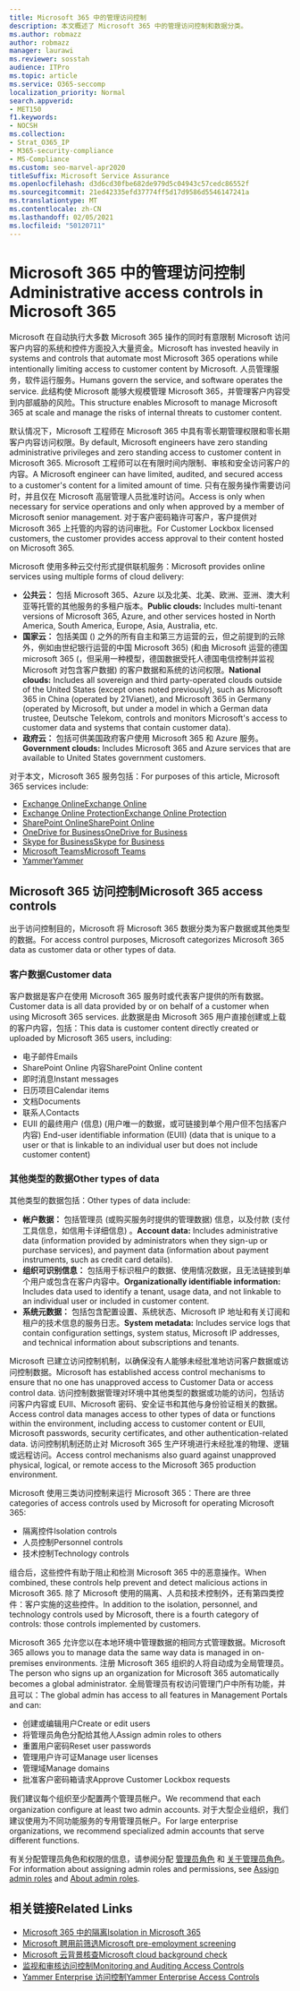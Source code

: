 ```yaml
---
title: Microsoft 365 中的管理访问控制
description: 本文概述了 Microsoft 365 中的管理访问控制和数据分类。
ms.author: robmazz
author: robmazz
manager: laurawi
ms.reviewer: sosstah
audience: ITPro
ms.topic: article
ms.service: O365-seccomp
localization_priority: Normal
search.appverid:
- MET150
f1.keywords:
- NOCSH
ms.collection:
- Strat_O365_IP
- M365-security-compliance
- MS-Compliance
ms.custom: seo-marvel-apr2020
titleSuffix: Microsoft Service Assurance
ms.openlocfilehash: d3d6cd30fbe682de979d5c04943c57cedc86552f
ms.sourcegitcommit: 21ed42335efd37774ff5d17d9586d5546147241a
ms.translationtype: MT
ms.contentlocale: zh-CN
ms.lasthandoff: 02/05/2021
ms.locfileid: "50120711"
---
```

# <a name="administrative-access-controls-in-microsoft-365"></a><span data-ttu-id="fecb7-103">Microsoft 365 中的管理访问控制</span><span class="sxs-lookup"><span data-stu-id="fecb7-103">Administrative access controls in Microsoft 365</span></span> 

<span data-ttu-id="fecb7-104">Microsoft 在自动执行大多数 Microsoft 365 操作的同时有意限制 Microsoft 访问客户内容的系统和控件方面投入大量资金。</span><span class="sxs-lookup"><span data-stu-id="fecb7-104">Microsoft has invested heavily in systems and controls that automate most Microsoft 365 operations while intentionally limiting access to customer content by Microsoft.</span></span> <span data-ttu-id="fecb7-105">人员管理服务，软件运行服务。</span><span class="sxs-lookup"><span data-stu-id="fecb7-105">Humans govern the service, and software operates the service.</span></span> <span data-ttu-id="fecb7-106">此结构使 Microsoft 能够大规模管理 Microsoft 365，并管理客户内容受到内部威胁的风险。</span><span class="sxs-lookup"><span data-stu-id="fecb7-106">This structure enables Microsoft to manage Microsoft 365 at scale and manage the risks of internal threats to customer content.</span></span>

<span data-ttu-id="fecb7-107">默认情况下，Microsoft 工程师在 Microsoft 365 中具有零长期管理权限和零长期客户内容访问权限。</span><span class="sxs-lookup"><span data-stu-id="fecb7-107">By default, Microsoft engineers have zero standing administrative privileges and zero standing access to customer content in Microsoft 365.</span></span> <span data-ttu-id="fecb7-108">Microsoft 工程师可以在有限时间内限制、审核和安全访问客户的内容。</span><span class="sxs-lookup"><span data-stu-id="fecb7-108">A Microsoft engineer can have limited, audited, and secured access to a customer's content for a limited amount of time.</span></span> <span data-ttu-id="fecb7-109">只有在服务操作需要访问时，并且仅在 Microsoft 高层管理人员批准时访问。</span><span class="sxs-lookup"><span data-stu-id="fecb7-109">Access is only when necessary for service operations and only when approved by a member of Microsoft senior management.</span></span> <span data-ttu-id="fecb7-110">对于客户密码箱许可客户，客户提供对 Microsoft 365 上托管的内容的访问审批。</span><span class="sxs-lookup"><span data-stu-id="fecb7-110">For Customer Lockbox licensed customers, the customer provides access approval to their content hosted on Microsoft 365.</span></span>

<span data-ttu-id="fecb7-111">Microsoft 使用多种云交付形式提供联机服务：</span><span class="sxs-lookup"><span data-stu-id="fecb7-111">Microsoft provides online services using multiple forms of cloud delivery:</span></span>

- <span data-ttu-id="fecb7-112">**公共云：** 包括 Microsoft 365、Azure 以及北美、北美、欧洲、亚洲、澳大利亚等托管的其他服务的多租户版本。</span><span class="sxs-lookup"><span data-stu-id="fecb7-112">**Public clouds:** Includes multi-tenant versions of Microsoft 365, Azure, and other services hosted in North America, South America, Europe, Asia, Australia, etc.</span></span>
- <span data-ttu-id="fecb7-113">**国家云：** 包括美国 () 之外的所有自主和第三方运营的云，但之前提到的云除外，例如由世纪银行运营的中国 Microsoft 365)  (和由 Microsoft 运营的德国 microsoft 365 (，但采用一种模型，德国数据受托人德国电信控制并监视 Microsoft 对包含客户数据) 的客户数据和系统的访问权限。</span><span class="sxs-lookup"><span data-stu-id="fecb7-113">**National clouds:** Includes all sovereign and third party-operated clouds outside of the United States (except ones noted previously), such as Microsoft 365 in China (operated by 21Vianet), and Microsoft 365 in Germany (operated by Microsoft, but under a model in which a German data trustee, Deutsche Telekom, controls and monitors Microsoft's access to customer data and systems that contain customer data).</span></span>
- <span data-ttu-id="fecb7-114">**政府云：** 包括可供美国政府客户使用 Microsoft 365 和 Azure 服务。</span><span class="sxs-lookup"><span data-stu-id="fecb7-114">**Government clouds:** Includes Microsoft 365 and Azure services that are available to United States government customers.</span></span>

<span data-ttu-id="fecb7-115">对于本文，Microsoft 365 服务包括：</span><span class="sxs-lookup"><span data-stu-id="fecb7-115">For purposes of this article, Microsoft 365 services include:</span></span>

- [<span data-ttu-id="fecb7-116">Exchange Online</span><span class="sxs-lookup"><span data-stu-id="fecb7-116">Exchange Online</span></span>](/Exchange/exchange-online)
- [<span data-ttu-id="fecb7-117">Exchange Online Protection</span><span class="sxs-lookup"><span data-stu-id="fecb7-117">Exchange Online Protection</span></span>](/Office365/SecurityCompliance/eop/exchange-online-protection-overview)
- [<span data-ttu-id="fecb7-118">SharePoint Online</span><span class="sxs-lookup"><span data-stu-id="fecb7-118">SharePoint Online</span></span>](/sharepoint/sharepoint-online)
- [<span data-ttu-id="fecb7-119">OneDrive for Business</span><span class="sxs-lookup"><span data-stu-id="fecb7-119">OneDrive for Business</span></span>](/OneDrive/onedrive)
- [<span data-ttu-id="fecb7-120">Skype for Business</span><span class="sxs-lookup"><span data-stu-id="fecb7-120">Skype for Business</span></span>](/SkypeForBusiness/skype-for-business-online)
- [<span data-ttu-id="fecb7-121">Microsoft Teams</span><span class="sxs-lookup"><span data-stu-id="fecb7-121">Microsoft Teams</span></span>](/MicrosoftTeams/Teams-overview)
- [<span data-ttu-id="fecb7-122">Yammer</span><span class="sxs-lookup"><span data-stu-id="fecb7-122">Yammer</span></span>](/yammer/yammer-landing-page)

## <a name="microsoft-365-access-controls"></a><span data-ttu-id="fecb7-123">Microsoft 365 访问控制</span><span class="sxs-lookup"><span data-stu-id="fecb7-123">Microsoft 365 access controls</span></span>

<span data-ttu-id="fecb7-124">出于访问控制目的，Microsoft 将 Microsoft 365 数据分类为客户数据或其他类型的数据。</span><span class="sxs-lookup"><span data-stu-id="fecb7-124">For access control purposes, Microsoft categorizes Microsoft 365 data as customer data or other types of data.</span></span>

### <a name="customer-data"></a><span data-ttu-id="fecb7-125">客户数据</span><span class="sxs-lookup"><span data-stu-id="fecb7-125">Customer data</span></span>

<span data-ttu-id="fecb7-126">客户数据是客户在使用 Microsoft 365 服务时或代表客户提供的所有数据。</span><span class="sxs-lookup"><span data-stu-id="fecb7-126">Customer data is all data provided by or on behalf of a customer when using Microsoft 365 services.</span></span> <span data-ttu-id="fecb7-127">此数据是由 Microsoft 365 用户直接创建或上载的客户内容，包括：</span><span class="sxs-lookup"><span data-stu-id="fecb7-127">This data is customer content directly created or uploaded by Microsoft 365 users, including:</span></span>

- <span data-ttu-id="fecb7-128">电子邮件</span><span class="sxs-lookup"><span data-stu-id="fecb7-128">Emails</span></span>
- <span data-ttu-id="fecb7-129">SharePoint Online 内容</span><span class="sxs-lookup"><span data-stu-id="fecb7-129">SharePoint Online content</span></span>
- <span data-ttu-id="fecb7-130">即时消息</span><span class="sxs-lookup"><span data-stu-id="fecb7-130">Instant messages</span></span>
- <span data-ttu-id="fecb7-131">日历项目</span><span class="sxs-lookup"><span data-stu-id="fecb7-131">Calendar items</span></span>
- <span data-ttu-id="fecb7-132">文档</span><span class="sxs-lookup"><span data-stu-id="fecb7-132">Documents</span></span>
- <span data-ttu-id="fecb7-133">联系人</span><span class="sxs-lookup"><span data-stu-id="fecb7-133">Contacts</span></span>
- <span data-ttu-id="fecb7-134">EUII 的最终用户 (信息)  (用户唯一的数据，或可链接到单个用户但不包括客户内容) </span><span class="sxs-lookup"><span data-stu-id="fecb7-134">End-user identifiable information (EUII) (data that is unique to a user or that is linkable to an individual user but does not include customer content)</span></span>

### <a name="other-types-of-data"></a><span data-ttu-id="fecb7-135">其他类型的数据</span><span class="sxs-lookup"><span data-stu-id="fecb7-135">Other types of data</span></span>

<span data-ttu-id="fecb7-136">其他类型的数据包括：</span><span class="sxs-lookup"><span data-stu-id="fecb7-136">Other types of data include:</span></span>

- <span data-ttu-id="fecb7-137">**帐户数据：** 包括管理员 (或购买服务时提供的管理数据) 信息，以及付款 (支付工具信息，如信用卡详细信息) 。</span><span class="sxs-lookup"><span data-stu-id="fecb7-137">**Account data:** Includes administrative data (information provided by administrators when they sign-up or purchase services), and payment data (information about payment instruments, such as credit card details).</span></span>
- <span data-ttu-id="fecb7-138">**组织可识别信息：** 包括用于标识租户的数据、使用情况数据，且无法链接到单个用户或包含在客户内容中。</span><span class="sxs-lookup"><span data-stu-id="fecb7-138">**Organizationally identifiable information:** Includes data used to identify a tenant, usage data, and not linkable to an individual user or included in customer content.</span></span>
- <span data-ttu-id="fecb7-139">**系统元数据：** 包括包含配置设置、系统状态、Microsoft IP 地址和有关订阅和租户的技术信息的服务日志。</span><span class="sxs-lookup"><span data-stu-id="fecb7-139">**System metadata:** Includes service logs that contain configuration settings, system status, Microsoft IP addresses, and technical information about subscriptions and tenants.</span></span>

<span data-ttu-id="fecb7-140">Microsoft 已建立访问控制机制，以确保没有人能够未经批准地访问客户数据或访问控制数据。</span><span class="sxs-lookup"><span data-stu-id="fecb7-140">Microsoft has established access control mechanisms to ensure that no one has unapproved access to Customer Data or access control data.</span></span> <span data-ttu-id="fecb7-141">访问控制数据管理对环境中其他类型的数据或功能的访问，包括访问客户内容或 EUII、Microsoft 密码、安全证书和其他与身份验证相关的数据。</span><span class="sxs-lookup"><span data-stu-id="fecb7-141">Access control data manages access to other types of data or functions within the environment, including access to customer content or EUII, Microsoft passwords, security certificates, and other authentication-related data.</span></span> <span data-ttu-id="fecb7-142">访问控制机制还防止对 Microsoft 365 生产环境进行未经批准的物理、逻辑或远程访问。</span><span class="sxs-lookup"><span data-stu-id="fecb7-142">Access control mechanisms also guard against unapproved physical, logical, or remote access to the Microsoft 365 production environment.</span></span>

<span data-ttu-id="fecb7-143">Microsoft 使用三类访问控制来运行 Microsoft 365：</span><span class="sxs-lookup"><span data-stu-id="fecb7-143">There are three categories of access controls used by Microsoft for operating Microsoft 365:</span></span>

- <span data-ttu-id="fecb7-144">隔离控件</span><span class="sxs-lookup"><span data-stu-id="fecb7-144">Isolation controls</span></span>
- <span data-ttu-id="fecb7-145">人员控制</span><span class="sxs-lookup"><span data-stu-id="fecb7-145">Personnel controls</span></span>
- <span data-ttu-id="fecb7-146">技术控制</span><span class="sxs-lookup"><span data-stu-id="fecb7-146">Technology controls</span></span>

<span data-ttu-id="fecb7-147">组合后，这些控件有助于阻止和检测 Microsoft 365 中的恶意操作。</span><span class="sxs-lookup"><span data-stu-id="fecb7-147">When combined, these controls help prevent and detect malicious actions in Microsoft 365.</span></span> <span data-ttu-id="fecb7-148">除了 Microsoft 使用的隔离、人员和技术控制外，还有第四类控件：客户实施的这些控件。</span><span class="sxs-lookup"><span data-stu-id="fecb7-148">In addition to the isolation, personnel, and technology controls used by Microsoft, there is a fourth category of controls: those controls implemented by customers.</span></span>

<span data-ttu-id="fecb7-149">Microsoft 365 允许您以在本地环境中管理数据的相同方式管理数据。</span><span class="sxs-lookup"><span data-stu-id="fecb7-149">Microsoft 365 allows you to manage data the same way data is managed in on-premises environments.</span></span> <span data-ttu-id="fecb7-150">注册 Microsoft 365 组织的人将自动成为全局管理员。</span><span class="sxs-lookup"><span data-stu-id="fecb7-150">The person who signs up an organization for Microsoft 365 automatically becomes a global administrator.</span></span> <span data-ttu-id="fecb7-151">全局管理员有权访问管理门户中所有功能，并且可以：</span><span class="sxs-lookup"><span data-stu-id="fecb7-151">The global admin has access to all features in Management Portals and can:</span></span>

- <span data-ttu-id="fecb7-152">创建或编辑用户</span><span class="sxs-lookup"><span data-stu-id="fecb7-152">Create or edit users</span></span>
- <span data-ttu-id="fecb7-153">将管理员角色分配给其他人</span><span class="sxs-lookup"><span data-stu-id="fecb7-153">Assign admin roles to others</span></span>
- <span data-ttu-id="fecb7-154">重置用户密码</span><span class="sxs-lookup"><span data-stu-id="fecb7-154">Reset user passwords</span></span>
- <span data-ttu-id="fecb7-155">管理用户许可证</span><span class="sxs-lookup"><span data-stu-id="fecb7-155">Manage user licenses</span></span>
- <span data-ttu-id="fecb7-156">管理域</span><span class="sxs-lookup"><span data-stu-id="fecb7-156">Manage domains</span></span>
- <span data-ttu-id="fecb7-157">批准客户密码箱请求</span><span class="sxs-lookup"><span data-stu-id="fecb7-157">Approve Customer Lockbox requests</span></span>

<span data-ttu-id="fecb7-158">我们建议每个组织至少配置两个管理员帐户。</span><span class="sxs-lookup"><span data-stu-id="fecb7-158">We recommend that each organization configure at least two admin accounts.</span></span> <span data-ttu-id="fecb7-159">对于大型企业组织，我们建议使用为不同功能服务的专用管理员帐户。</span><span class="sxs-lookup"><span data-stu-id="fecb7-159">For large enterprise organizations, we recommend specialized admin accounts that serve different functions.</span></span>

<span data-ttu-id="fecb7-160">有关分配管理员角色和权限的信息，请参阅分配 [管理员角色](/microsoft-365/admin/add-users/assign-admin-roles) 和 [关于管理员角色](/microsoft-365/admin/add-users/about-admin-roles)。</span><span class="sxs-lookup"><span data-stu-id="fecb7-160">For information about assigning admin roles and permissions, see [Assign admin roles](/microsoft-365/admin/add-users/assign-admin-roles) and [About admin roles](/microsoft-365/admin/add-users/about-admin-roles).</span></span>

## <a name="related-links"></a><span data-ttu-id="fecb7-161">相关链接</span><span class="sxs-lookup"><span data-stu-id="fecb7-161">Related Links</span></span>

- [<span data-ttu-id="fecb7-162">Microsoft 365 中的隔离</span><span class="sxs-lookup"><span data-stu-id="fecb7-162">Isolation in Microsoft 365</span></span>](assurance-isolation-in-microsoft-365.md)
- [<span data-ttu-id="fecb7-163">Microsoft 聘用前筛选</span><span class="sxs-lookup"><span data-stu-id="fecb7-163">Microsoft pre-employment screening</span></span>](assurance-pre-employment-screening.md)
- [<span data-ttu-id="fecb7-164">Microsoft 云背景核查</span><span class="sxs-lookup"><span data-stu-id="fecb7-164">Microsoft cloud background check</span></span>](assurance-cloud-background-check.md)
- [<span data-ttu-id="fecb7-165">监视和审核访问控制</span><span class="sxs-lookup"><span data-stu-id="fecb7-165">Monitoring and Auditing Access Controls</span></span>](assurance-monitoring-and-auditing-access-controls.md)
- [<span data-ttu-id="fecb7-166">Yammer Enterprise 访问控制</span><span class="sxs-lookup"><span data-stu-id="fecb7-166">Yammer Enterprise Access Controls</span></span>](assurance-yammer-enterprise-access-controls.md)
